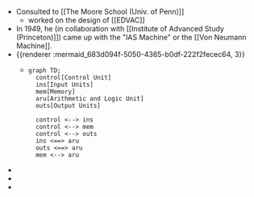 - Consulted to [[The Moore School (Univ. of Penn)]]
	- worked on the design of [[EDVAC]]
- In 1949, he (in collaboration with [[Institute of Advanced Study (Princeton)]]) came up with the "IAS Machine" or the [[Von Neumann Machine]].
- {{renderer :mermaid_683d094f-5050-4365-b0df-222f2fecec64, 3}}
	- ```mermaid
	  graph TD;
	    control[Control Unit]
	    ins[Input Units]
	    mem[Memory]
	    aru[Arithmetic and Logic Unit]
	    outs[Output Units]
	    
	    control <--> ins
	    control <--> mem
	    control <--> outs
	    ins <==> aru
	    outs <==> aru
	    mem <--> aru
	  
	  ```
-
-
-